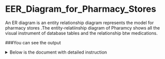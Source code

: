 # EER_Diagram_for_Pharmacy_Stores

An ER diagram is an entity relationship diagram represents the model for pharmacy stores .The entity-relatiinship diagram of Pharamcy shows all the visual instrument of database tables and the relationship btw medications.


###You can see the output
<details>
<summary>Below is the document with detailed instruction</summary>
<a href="https://github.com/Maryam-Taherzadeh/EER_Diagram_for_Pharmacy_Stores/blob/main/Pharmacy%20store%20information.pdf"> document</a>
</details>


